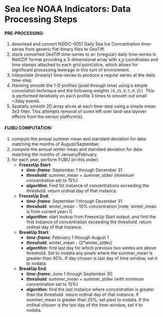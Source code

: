 # Sea Ice NOAA Indicators: Data Processing Steps

#### PRE-PROCESSING:
1. download and convert NSIDC-0051 Daily Sea Ice Concentration time-series from generic flat-binary files to GeoTiff.
2. stack converted GeoTiff time-series to an (irregular) daily time-series in NetCDF format providing a 3-dimensional array with x,y coordinates and time stamps attached to each grid point/slice, which allows for significant processing leverage in this sort of environment.
3. interpolate (linearly) time-series to produce a regular series at the daily time-step.
4. Hanning smooth the 1-D profiles (pixel through time) using a simple convolution technique and the following weights `[0.25,0.5,0.25]`. This is performed iteratively on each profile 3 times to smooth out small ~3day events.
5. Spatially smooth 2D array slices at each time-step using a simple mean 3x3 filter. This attempts removal of some left over land-sea layover effects from the sensor platform(s). 

#### FU/BU COMPUTATION:
1. compute the annual summer mean and standard deviation for data matching the months of August/September.
2. compute the annual winter mean and standard deviation for data matching the months of January/February.
3. for each year, perform FUBU (in this order)
	- __FreezeUp Start__:
		- ___time-frame___: September 1 through December 31
		- ___threshold___: summer_mean + summer_stdev (minimum concentration set to 15%)
		- ___algorithm___: Find 1st instance of concentrations exceeding the threshold. return ordinal day of that instance.
	- __FreezeUp End__:
		- ___time-frame___: September 1 through December 31
		- ___threshold___: winter_mean - 10% concentration [note: winter_mean is from current year+1]
		- ___algorithm___: start lookup from FreezeUp Start output, and find the first instance of concentration exceeding the threshold. return ordinal day of that instance.
	- __BreakUp Start__:
		- ___time-frame___: February 1 through August 1
		- ___threshold___: winter_mean - (2*winter_stdev)
		- ___algorithm___: find last day for which previous two weeks are above threshold. Set to nodata any pixels where the summer_mean is greater-than 40%. If day chosen is last day of time window, set it to nodata.
	- __BreakUp End__:
		- ___time-frame___: June 1 through September 30
		- ___threshold___: summer_mean + summer_stdev (with minimum concentration set to 15%)
		- ___algorithm___: find the last instance where concentration is greater than the threshold. return ordinal day of that instance. If summer_mean is greater than 25%, set pixel to nodata. If the ordinal chosen is the last day of the time-window, set it to nodata.

